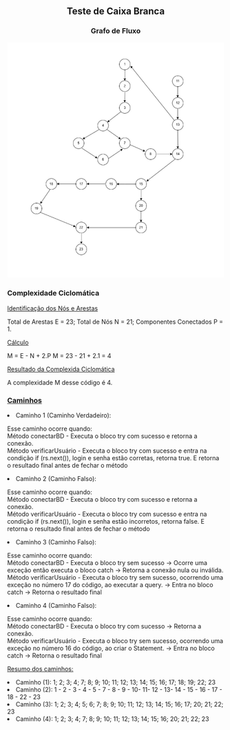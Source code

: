<h2 align="center"> Teste de Caixa Branca </h2>

<h3 align="center"> Grafo de Fluxo</h3>

<img src="./fluxoDeGrafo.png" alt="Fluxo de Grafo">

<h3>Complexidade Ciclomática</h3>

<p><u>Identificação dos Nós e Arestas</u></p>

Total de Arestas E = 23;
Total de Nós N = 21;
Componentes Conectados P = 1.

<p><u>Cálculo</u></p>

M = E - N + 2.P
M = 23 - 21 + 2.1 = 4

<p><u>Resultado da Complexida Ciclomática</u></p>

A complexidade M desse código é 4.

<h3><u>Caminhos</u></h3>

<li>Caminho 1 (Caminho Verdadeiro):</li>
<p>Esse caminho ocorre quando: <br>
Método conectarBD - Executa o bloco try com sucesso e retorna a conexão.<br>
Método verificarUsuário - Executa o bloco try com sucesso e entra na condição if (rs.next()), login e senha estão corretas, retorna true. E retorna o resultado final antes de fechar o método</p>
<li>Caminho 2 (Caminho Falso):</li>
<p>Esse caminho ocorre quando: <br>
Método conectarBD - Executa o bloco try com sucesso e retorna a conexão.<br>
Método verificarUsuário - Executa o bloco try com sucesso e entra na condição if (rs.next()), login e senha estão incorretos, retorna false. E retorna o resultado final antes de fechar o método</p>
<li>Caminho 3 (Caminho Falso):</li>
<p>Esse caminho ocorre quando: <br>
Método conectarBD - Executa o bloco try sem sucesso -> Ocorre uma exceção então executa o bloco catch -> Retorna a conexão nula ou inválida.<br>
Método verificarUsuário - Executa o bloco try sem sucesso, ocorrendo uma exceção no número 17 do código, ao executar a query. -> Entra no bloco catch -> Retorna o resultado final</p>
<li>Caminho 4 (Caminho Falso):</li>
<p>Esse caminho ocorre quando: <br>
Método conectarBD - Executa o bloco try com sucesso -> Retorna a conexão.<br>
Método verificarUsuário - Executa o bloco try sem sucesso, ocorrendo uma exceção no número 16 do código, ao criar o Statement. -> Entra no bloco catch -> Retorna o resultado final </p>


<p><u>Resumo dos caminhos:</u></p>

<li>Caminho (1): 1; 2; 3; 4; 7; 8; 9; 10; 11; 12; 13; 14; 15; 16; 17; 18; 19; 22; 23</li>
<li>Caminho (2): 1 - 2 - 3 - 4 - 5 - 7 - 8 - 9 - 10- 11- 12 - 13- 14 - 15 - 16 - 17 - 18 - 22 - 23</li>
<li>Caminho (3): 1; 2; 3; 4; 5; 6; 7; 8; 9; 10; 11; 12; 13; 14; 15; 16; 17; 20; 21; 22; 23</li>
<li>Caminho (4): 1; 2; 3; 4; 7; 8; 9; 10; 11; 12; 13; 14; 15; 16; 20; 21; 22; 23</li>
